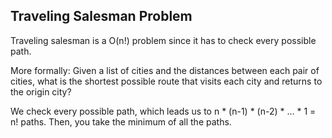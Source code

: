 ## Traveling Salesman Problem

Traveling salesman is a O(n!) problem since it has to check every possible path. 

More formally: 
Given a list of cities and the distances between each pair of cities, what is the shortest possible route that visits each city and returns to the origin city?

We check every possible path, which leads us to n * (n-1) * (n-2) * ... * 1 = n! paths. 
Then, you take the minimum of all the paths.
